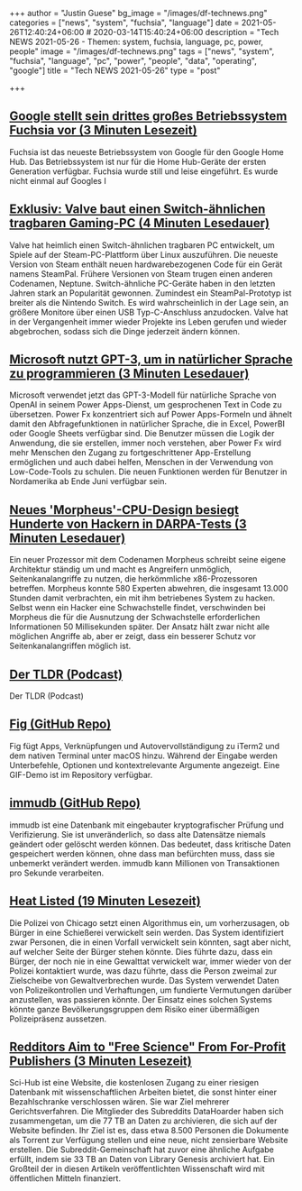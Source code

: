 +++
author = "Justin Guese"
bg_image = "/images/df-technews.png"
categories = ["news", "system", "fuchsia", "language"]
date = 2021-05-26T12:40:24+06:00 # 2020-03-14T15:40:24+06:00
description = "Tech NEWS 2021-05-26 - Themen: system, fuchsia, language, pc, power, people"
image = "/images/df-technews.png"
tags = ["news", "system", "fuchsia", "language", "pc", "power", "people", "data", "operating", "google"]
title = "Tech NEWS 2021-05-26"
type = "post"

+++

## [Google stellt sein drittes großes Betriebssystem Fuchsia vor (3 Minuten Lesezeit)](https://arstechnica.com/gadgets/2021/05/google-launches-its-third-major-operating-system-fuchsia/)

 Fuchsia ist das neueste Betriebssystem von Google für den Google Home Hub. Das Betriebssystem ist nur für die Home Hub-Geräte der ersten Generation verfügbar. Fuchsia wurde still und leise eingeführt. Es wurde nicht einmal auf Googles I

## [Exklusiv: Valve baut einen Switch-ähnlichen tragbaren Gaming-PC (4 Minuten Lesedauer)](https://arstechnica.com/gaming/2021/05/exclusive-valve-is-making-a-switch-like-portable-gaming-pc/)

 Valve hat heimlich einen Switch-ähnlichen tragbaren PC entwickelt, um Spiele auf der Steam-PC-Plattform über Linux auszuführen. Die neueste Version von Steam enthält neuen hardwarebezogenen Code für ein Gerät namens SteamPal. Frühere Versionen von Steam trugen einen anderen Codenamen, Neptune. Switch-ähnliche PC-Geräte haben in den letzten Jahren stark an Popularität gewonnen. Zumindest ein SteamPal-Prototyp ist breiter als die Nintendo Switch. Es wird wahrscheinlich in der Lage sein, an größere Monitore über einen USB Typ-C-Anschluss anzudocken. Valve hat in der Vergangenheit immer wieder Projekte ins Leben gerufen und wieder abgebrochen, sodass sich die Dinge jederzeit ändern können.

## [Microsoft nutzt GPT-3, um in natürlicher Sprache zu programmieren (3 Minuten Lesedauer)](https://techcrunch.com/2021/05/25/microsoft-uses-gpt-3-to-let-you-code-in-natural-language/)

 Microsoft verwendet jetzt das GPT-3-Modell für natürliche Sprache von OpenAI in seinem Power Apps-Dienst, um gesprochenen Text in Code zu übersetzen. Power Fx konzentriert sich auf Power Apps-Formeln und ähnelt damit den Abfragefunktionen in natürlicher Sprache, die in Excel, PowerBI oder Google Sheets verfügbar sind. Die Benutzer müssen die Logik der Anwendung, die sie erstellen, immer noch verstehen, aber Power Fx wird mehr Menschen den Zugang zu fortgeschrittener App-Erstellung ermöglichen und auch dabei helfen, Menschen in der Verwendung von Low-Code-Tools zu schulen. Die neuen Funktionen werden für Benutzer in Nordamerika ab Ende Juni verfügbar sein.

## [Neues 'Morpheus'-CPU-Design besiegt Hunderte von Hackern in DARPA-Tests (3 Minuten Lesedauer)](https://www.extremetech.com/computing/323107-new-morpheus-cpu-design-defeats-hundreds-of-hackers-in-darpa-tests)

 Ein neuer Prozessor mit dem Codenamen Morpheus schreibt seine eigene Architektur ständig um und macht es Angreifern unmöglich, Seitenkanalangriffe zu nutzen, die herkömmliche x86-Prozessoren betreffen. Morpheus konnte 580 Experten abwehren, die insgesamt 13.000 Stunden damit verbrachten, ein mit ihm betriebenes System zu hacken. Selbst wenn ein Hacker eine Schwachstelle findet, verschwinden bei Morpheus die für die Ausnutzung der Schwachstelle erforderlichen Informationen 50 Millisekunden später. Der Ansatz hält zwar nicht alle möglichen Angriffe ab, aber er zeigt, dass ein besserer Schutz vor Seitenkanalangriffen möglich ist.

## [Der TLDR (Podcast)](https://www.tldrnewsletter.com/podcast/1/01000179a824f0e1-44883588-a59d-45ce-85c1-f7858045dc00-000000/okT3ZNUx6QGAV2GGjEGnW6Wts89f0p7aQOFOxRH5e8Q=194)

 Der TLDR (Podcast)

## [Fig (GitHub Repo)](https://github.com/withfig/autocomplete)

 Fig fügt Apps, Verknüpfungen und Autovervollständigung zu iTerm2 und dem nativen Terminal unter macOS hinzu. Während der Eingabe werden Unterbefehle, Optionen und kontextrelevante Argumente angezeigt. Eine GIF-Demo ist im Repository verfügbar.

## [immudb (GitHub Repo)](https://github.com/codenotary/immudb)

 immudb ist eine Datenbank mit eingebauter kryptografischer Prüfung und Verifizierung. Sie ist unveränderlich, so dass alte Datensätze niemals geändert oder gelöscht werden können. Das bedeutet, dass kritische Daten gespeichert werden können, ohne dass man befürchten muss, dass sie unbemerkt verändert werden. immudb kann Millionen von Transaktionen pro Sekunde verarbeiten.

## [Heat Listed (19 Minuten Lesezeit)](https://www.theverge.com/22444020/chicago-pd-predictive-policing-heat-list)

 Die Polizei von Chicago setzt einen Algorithmus ein, um vorherzusagen, ob Bürger in eine Schießerei verwickelt sein werden. Das System identifiziert zwar Personen, die in einen Vorfall verwickelt sein könnten, sagt aber nicht, auf welcher Seite der Bürger stehen könnte. Dies führte dazu, dass ein Bürger, der noch nie in eine Gewalttat verwickelt war, immer wieder von der Polizei kontaktiert wurde, was dazu führte, dass die Person zweimal zur Zielscheibe von Gewaltverbrechen wurde. Das System verwendet Daten von Polizeikontrollen und Verhaftungen, um fundierte Vermutungen darüber anzustellen, was passieren könnte. Der Einsatz eines solchen Systems könnte ganze Bevölkerungsgruppen dem Risiko einer übermäßigen Polizeipräsenz aussetzen.

## [Redditors Aim to "Free Science" From For-Profit Publishers (3 Minuten Lesezeit)](https://interestingengineering.com/redditors-aim-to-free-science-from-for-profit-publishers)

 Sci-Hub ist eine Website, die kostenlosen Zugang zu einer riesigen Datenbank mit wissenschaftlichen Arbeiten bietet, die sonst hinter einer Bezahlschranke verschlossen wären. Sie war Ziel mehrerer Gerichtsverfahren. Die Mitglieder des Subreddits DataHoarder haben sich zusammengetan, um die 77 TB an Daten zu archivieren, die sich auf der Website befinden. Ihr Ziel ist es, dass etwa 8.500 Personen die Dokumente als Torrent zur Verfügung stellen und eine neue, nicht zensierbare Website erstellen. Die Subreddit-Gemeinschaft hat zuvor eine ähnliche Aufgabe erfüllt, indem sie 33 TB an Daten von Library Genesis archiviert hat. Ein Großteil der in diesen Artikeln veröffentlichten Wissenschaft wird mit öffentlichen Mitteln finanziert.

